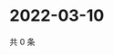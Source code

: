 # 2022-03-10

共 0 条

<!-- BEGIN WEIBO -->
<!-- 最后更新时间 Thu Mar 10 2022 12:12:40 GMT+0800 (China Standard Time) -->

<!-- END WEIBO -->
